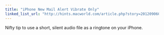 ```yaml
---
title: "iPhone New Mail Alert Vibrate Only"
linked_list_url: "http://hints.macworld.com/article.php?story=20120906063518420"
---
```

<p>Nifty tip to use a short, silent audio file as a ringtone on your iPhone.</p>
